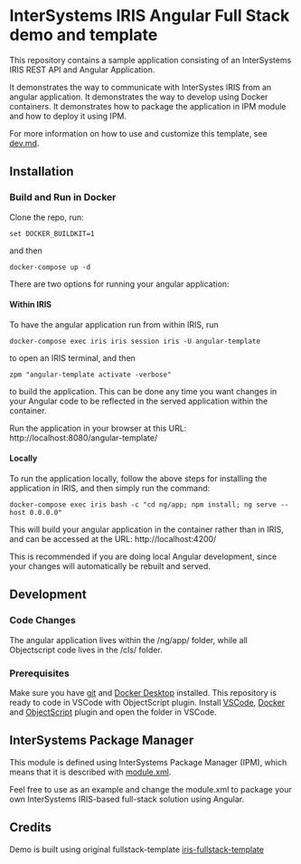 
# InterSystems IRIS Angular Full Stack demo and template
This repository contains a sample application consisting of an InterSystems IRIS REST API and Angular Application. 

It demonstrates the way to communicate with InterSystes IRIS from an angular application.
It demonstrates the way to develop using Docker containers.
It demonstrates how to package the application in IPM module and how to deploy it using IPM.

For more information on how to use and customize this template, see [dev.md](https://github.com/intersystems-community/iris-angular-template/blob/master/dev.md).

## Installation
### Build and Run in Docker
Clone the repo, run:
```
set DOCKER_BUILDKIT=1
```
and then
```
docker-compose up -d
```
There are two options for running your angular application: 

#### Within IRIS
To have the angular application run from within IRIS, run

```
docker-compose exec iris iris session iris -U angular-template
```

to open an IRIS terminal, and then

```
zpm "angular-template activate -verbose"
```

to build the application. This can be done any time you want changes in your Angular code to be reflected in the served application within the container.

Run the application in your browser at this URL: http://localhost:8080/angular-template/

#### Locally

To run the application locally, follow the above steps for installing the application in IRIS, and then simply run the command:

```
docker-compose exec iris bash -c "cd ng/app; npm install; ng serve --host 0.0.0.0"
```

This will build your angular application in the container rather than in IRIS, and can be accessed at the URL: http://localhost:4200/

This is recommended if you are doing local Angular development, since your changes will automatically be rebuilt and served.

## Development
### Code Changes

The angular application lives within the /ng/app/ folder, while all Objectscript code lives in the /cls/ folder.

### Prerequisites
Make sure you have [git](https://git-scm.com/book/en/v2/Getting-Started-Installing-Git) and [Docker Desktop](https://www.docker.com/products/docker-desktop) installed.
This repository is ready to code in VSCode with ObjectScript plugin.
Install [VSCode](https://code.visualstudio.com/), [Docker](https://marketplace.visualstudio.com/items?itemName=ms-azuretools.vscode-docker) and [ObjectScript](https://marketplace.visualstudio.com/items?itemName=daimor.vscode-objectscript) plugin and open the folder in VSCode.

## InterSystems Package Manager
This module is defined using InterSystems Package Manager (IPM), which means that it is described with [module.xml](https://github.com/intersystems-community/iris-angular-template/blob/master/module.xml).

Feel free to use as an example and change the module.xml to package your own InterSystems IRIS-based full-stack solution using Angular.

## Credits
Demo is built using original fullstack-template [iris-fullstack-template](https://github.com/intersystems/iris-fullstack-template)

